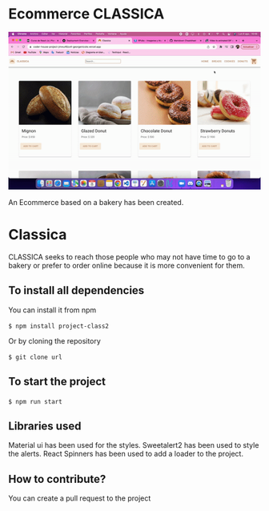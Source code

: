 # Ecommerce CLASSICA

![Flujo_de_pagina](./public/flujoDePagina.gif)

An Ecommerce based on a bakery has been created.

# Classica

CLASSICA seeks to reach those people who may not have time to go to a bakery or prefer to order online because it is more convenient for them.

## To install all dependencies

You can install it from npm

`$ npm install project-class2`

Or by cloning the repository

`$ git clone url`

## To start the project

`$ npm run start`

## Libraries used


Material ui has been used for the styles.
Sweetalert2 has been used to style the alerts.
React Spinners has been used to add a loader to the project.

## How to contribute?

You can create a pull request to the project
